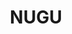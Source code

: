 ---
title: "NUGU"
linkTitle: "NUGU"
weight: 1
type: docs
description: >
  Open Source Compliance Artifacts for NUGU
---